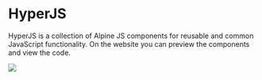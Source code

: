 # HyperJS

HyperJS is a collection of Alpine JS components for reusable and common JavaScript functionality. On the website you can preview the components and view the code.

![](https://js.hyperui.dev/og.jpg)
